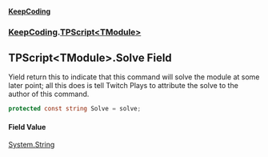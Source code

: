 #### [KeepCoding](index.md 'index')
### [KeepCoding](KeepCoding.md 'KeepCoding').[TPScript&lt;TModule&gt;](KeepCoding_TPScript_TModule_.md 'KeepCoding.TPScript&lt;TModule&gt;')
## TPScript&lt;TModule&gt;.Solve Field
Yield return this to indicate that this command will solve the module at some later point; all this does is tell Twitch Plays to attribute the solve to the author of this command.  
```csharp
protected const string Solve = solve;
```
#### Field Value
[System.String](https://docs.microsoft.com/en-us/dotnet/api/System.String 'System.String')
